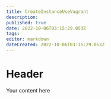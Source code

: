 ```yaml
---
title: CreateInstanceUseVagrant
description: 
published: true
date: 2022-10-06T03:15:29.053Z
tags: 
editor: markdown
dateCreated: 2022-10-06T03:15:29.053Z
---
```


# Header
Your content here